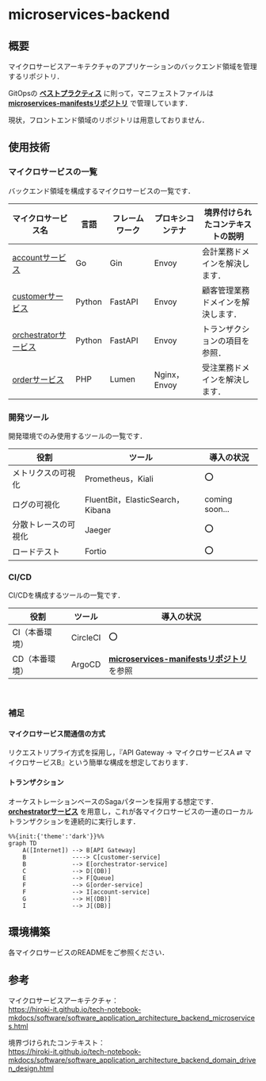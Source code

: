# microservices-backend

## 概要

マイクロサービスアーキテクチャのアプリケーションのバックエンド領域を管理するリポジトリ．

GitOpsの **[ベストプラクティス](https://blog.argoproj.io/5-gitops-best-practices-d95cb0cbe9ff)** に則って，マニフェストファイルは **[microservices-manifestsリポジトリ](https://github.com/hiroki-it/microservices-manifests)** で管理しています．

現状，フロントエンド領域のリポジトリは用意しておりません．

## 使用技術

### マイクロサービスの一覧

バックエンド領域を構成するマイクロサービスの一覧です．

| マイクロサービス名                                                                                         | 言語     | フレームワーク | プロキシコンテナ    | 境界付けられたコンテキストの説明  |
|---------------------------------------------------------------------------------------------------|--------|---------|-------------|-------------------|
| [accountサービス](https://github.com/hiroki-it/microservices-backend/tree/main/src/account)           | Go     | Gin     | Envoy       | 会計業務ドメインを解決します．   |
| [customerサービス](https://github.com/hiroki-it/microservices-backend/tree/main/src/customer)         | Python | FastAPI | Envoy       | 顧客管理業務ドメインを解決します． |
| [orchestratorサービス](https://github.com/hiroki-it/microservices-backend/tree/main/src/orchestrator) | Python | FastAPI | Envoy       | トランザクションの項目を参照．   |
| [orderサービス](https://github.com/hiroki-it/microservices-backend/tree/main/src/order)               | PHP    | Lumen   | Nginx，Envoy | 受注業務ドメインを解決します．   |

### 開発ツール

開発環境でのみ使用するツールの一覧です．

| 役割         | ツール                            | 導入の状況          |
|------------|--------------------------------|----------------|
| メトリクスの可視化  | Prometheus，Kiali               | ⭕              |
| ログの可視化     | FluentBit，ElasticSearch，Kibana | coming soon... |
| 分散トレースの可視化 | Jaeger                    　　　  | ⭕              |
| ロードテスト     | Fortio                         | ⭕              |

### CI/CD

CI/CDを構成するツールの一覧です．

| 役割   | ツール      | 導入の状況          |
|------|----------|----------------|
| CI（本番環境）   | CircleCI | ⭕ |
| CD（本番環境）    | ArgoCD   | **[microservices-manifestsリポジトリ](https://github.com/hiroki-it/microservices-manifests)** を参照 |

<br>

### 補足

#### マイクロサービス間通信の方式

リクエストリプライ方式を採用し，『API Gateway → マイクロサービスA ⇄ マイクロサービスB』という簡単な構成を想定しております．

#### トランザクション

オーケストレーションベースのSagaパターンを採用する想定です．
[**orchestratorサービス**](https://github.com/hiroki-it/microservices-backend/tree/main/src/orchestrator) を用意し，これが各マイクロサービスの一連のローカルトランザクションを連続的に実行します．

```mermaid
%%{init:{'theme':'dark'}}%%
graph TD
    A([Internet]) --> B[API Gateway]
    B             ----> C[customer-service]
    B             --> E[orchestrator-service]
    C             --> D[(DB)]
    E             --> F[Queue]
    F             --> G[order-service]
    F             --> I[account-service]
    G             --> H[(DB)]
    I             --> J[(DB)]
```


## 環境構築

各マイクロサービスのREADMEをご参照ください．

## 参考

マイクロサービスアーキテクチャ：
<br>https://hiroki-it.github.io/tech-notebook-mkdocs/software/software_application_architecture_backend_microservices.html

境界づけられたコンテキスト：
<br>https://hiroki-it.github.io/tech-notebook-mkdocs/software/software_application_architecture_backend_domain_driven_design.html
